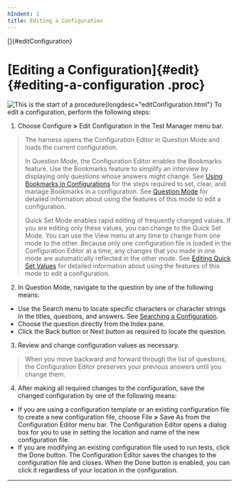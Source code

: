 ```yaml
---
hIndent: 1
title: Editing a Configuration
---
```


[]{#editConfiguration}

# [Editing a Configuration]{#edit} {#editing-a-configuration .proc}

![This is the start of a procedure](../../images/hg_proc.gif){longdesc="editConfiguration.html"} To
edit a configuration, perform the following steps:

1.  Choose Configure **\>** Edit Configuration in the Test Manager menu bar.

> The harness opens the Configuration Editor in Question Mode and loads the current configuration.
>
> In Question Mode, the Configuration Editor enables the Bookmarks feature. Use the Bookmarks
> feature to simplify an interview by displaying only questions whose answers might change. See
> [Using Bookmarks in Configurations](setMarkers.html) for the steps required to set, clear, and
> manage Bookmarks in a configuration. See [Question Mode](fullViewDialog.html) for detailed
> information about using the features of this mode to edit a configuration.
>
> Quick Set Mode enables rapid editing of frequently changed values. If you are editing only these
> values, you can change to the Quick Set Mode. You can use the View menu at any time to change from
> one mode to the other. Because only one configuration file is loaded in the Configuration Editor
> at a time, any changes that you made in one mode are automatically reflected in the other mode.
> See [Editing Quick Set Values](editQuickSet.html) for detailed information about using the
> features of this mode to edit a configuration.

2.  In Question Mode, navigate to the question by one of the following means:

-   Use the Search menu to locate specific characters or character strings in the titles, questions,
    and answers. See [Searching a Configuration](searchConfiguration.html).
-   Choose the question directly from the Index pane.
-   Click the Back button or Next button as required to locate the question.

3.  Review and change configuration values as necessary.

> When you move backward and forward through the list of questions, the Configuration Editor
> preserves your previous answers until you change them.

4.  After making all required changes to the configuration, save the changed configuration by one of
    the following means:

-   If you are using a configuration template or an existing configuration file to create a new
    configuration file, choose File **\>** Save As from the Configuration Editor menu bar. The
    Configuration Editor opens a dialog box for you to use in setting the location and name of the
    new configuration file.
-   If you are modifying an existing configuration file used to run tests, click the Done button.
    The Configuration Editor saves the changes to the configuration file and closes. When the Done
    button is enabled, you can click it regardless of your location in the configuration.

----------------------------------------------------------------------------------------------------


